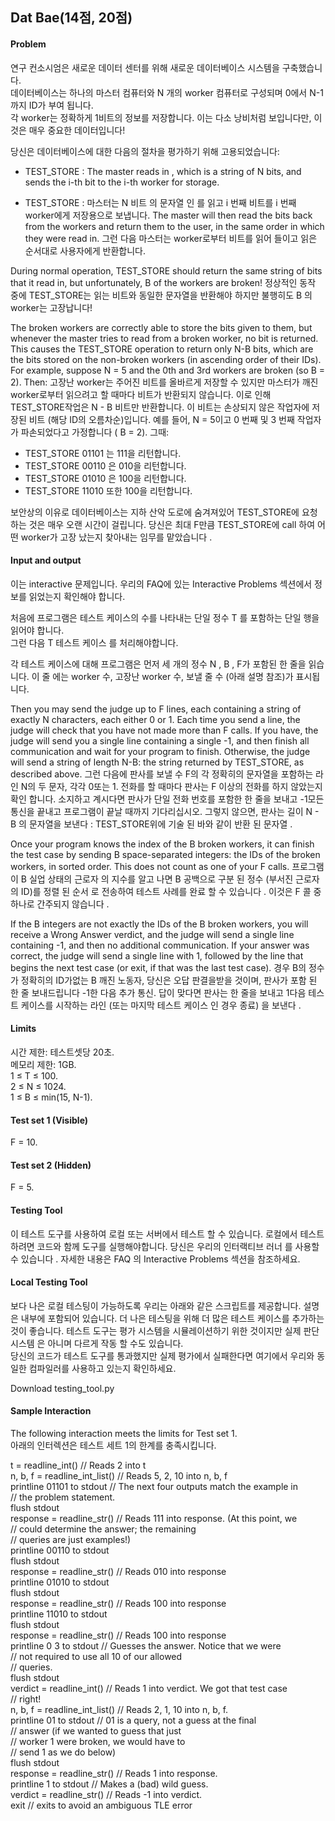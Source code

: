 ## Dat Bae(14점, 20점)

#### Problem

연구 컨소시엄은 새로운 데이터 센터를 위해 새로운 데이터베이스 시스템을 구축했습니다.  
데이터베이스는 하나의 마스터 컴퓨터와 N 개의 worker 컴퓨터로 구성되며 0에서 N-1 까지 ID가 부여 됩니다.    
각 worker는 정확하게 1비트의 정보를 저장합니다. 이는 다소 낭비처럼 보입니다만, 이것은 매우 중요한 데이터입니다!

당신은 데이터베이스에 대한 다음의 절차을 평가하기 위해 고용되었습니다:

* TEST_STORE <bits>: The master reads in <bits>, which is a string of N bits, and sends the i-th bit to the i-th worker for storage. 
  
* TEST_STORE<bits> : 마스터는 N 비트 의 문자열 인 <bits>를 읽고 i 번째 비트를 i 번째 worker에게 저장용으로 보냅니다.
The master will then read the bits back from the workers and return them to the user, in the same order in which they were read in. 
그런 다음 마스터는 worker로부터 비트를 읽어 들이고 읽은 순서대로 사용자에게 반환합니다.

During normal operation, TEST_STORE should return the same string of bits that it read in, but unfortunately, B of the workers are broken!
정상적인 동작 중에 TEST_STORE는 읽는 비트와 동일한 문자열을 반환해야 하지만 불행히도 B 의 worker는 고장납니다!

The broken workers are correctly able to store the bits given to them, but whenever the master tries to read from a broken worker, no bit is returned. 
This causes the TEST_STORE operation to return only N-B bits, which are the bits stored on the non-broken workers (in ascending order of their IDs). 
For example, suppose N = 5 and the 0th and 3rd workers are broken (so B = 2). Then:
고장난 worker는 주어진 비트를 올바르게 저장할 수 있지만 마스터가 깨진 worker로부터 읽으려고 할 때마다 비트가 반환되지 않습니다. 
이로 인해 TEST_STORE작업은 N - B 비트만 반환합니다. 이 비트는 손상되지 않은 작업자에 저장된 비트 (해당 ID의 오름차순)입니다. 
예를 들어, N = 5이고 0 번째 및 3 번째 작업자가 파손되었다고 가정합니다 ( B = 2). 그때:

* TEST_STORE 01101 는 111을 리턴합니다.
* TEST_STORE 00110 은 010을 리턴합니다.
* TEST_STORE 01010 은 100을 리턴합니다.
* TEST_STORE 11010 또한 100을 리턴합니다.  

 
보안상의 이유로 데이터베이스는 지하 산악 도로에 숨겨져있어 TEST_STORE에 요청하는 것은 매우 오랜 시간이 걸립니다. 
당신은 최대 F만큼 TEST_STORE에 call 하여 어떤 worker가 고장 났는지 찾아내는 임무를 맡았습니다 .

#### Input and output  

이는 interactive 문제입니다. 우리의 FAQ에 있는 Interactive Problems 섹션에서 정보를 읽었는지 확인해야 합니다.  

처음에 프로그램은 테스트 케이스의 수를 나타내는 단일 정수 T 를 포함하는 단일 행을 읽어야 합니다.   
그런 다음 T 테스트 케이스 를 처리해야합니다.  

각 테스트 케이스에 대해 프로그램은 먼저 세 개의 정수 N , B , F가 포함된 한 줄을 읽습니다. 이 줄 에는 worker 수, 고장난 worker 수, 보낼 줄 수 (아래 설명 참조)가 표시됩니다.

Then you may send the judge up to F lines, each containing a string of exactly N characters, each either 0 or 1. Each time you send a line, the judge will check that you have not made more than F calls. If you have, the judge will send you a single line containing a single -1, and then finish all communication and wait for your program to finish. Otherwise, the judge will send a string of length N-B: the string returned by TEST_STORE, as described above.
그런 다음에 판사를 보낼 수 F의 각 정확히의 문자열을 포함하는 라인 N의 두 문자, 각각 0또는 1. 전화를 할 때마다 판사는 F 이상의 전화를 하지 않았는지 확인 합니다. 소지하고 계시다면 판사가 단일 전화 번호를 포함한 한 줄을 보내고 -1모든 통신을 끝내고 프로그램이 끝날 때까지 기다리십시오. 그렇지 않으면, 판사는 길이 N - B 의 문자열을 보낸다 : TEST_STORE위에 기술 된 바와 같이 반환 된 문자열 .

Once your program knows the index of the B broken workers, it can finish the test case by sending B space-separated integers: the IDs of the broken workers, in sorted order. This does not count as one of your F calls.
프로그램이 B 실업 상태의 근로자 의 지수를 알고 나면 B 공백으로 구분 된 정수 (부서진 근로자의 ID)를 정렬 된 순서 로 전송하여 테스트 사례를 완료 할 수 있습니다 . 이것은 F 콜 중 하나로 간주되지 않습니다 .

If the B integers are not exactly the IDs of the B broken workers, you will receive a Wrong Answer verdict, and the judge will send a single line containing -1, and then no additional communication. If your answer was correct, the judge will send a single line with 1, followed by the line that begins the next test case (or exit, if that was the last test case).
경우 B의 정수가 정확히의 ID가없는 B 깨진 노동자, 당신은 오답 판결을받을 것이며, 판사가 포함 된 한 줄 보내드립니다 -1한 다음 추가 통신. 답이 맞다면 판사는 한 줄을 보내고 1다음 테스트 케이스를 시작하는 라인 (또는 마지막 테스트 케이스 인 경우 종료) 을 보낸다 .

#### Limits  
시간 제한: 테스트셋당 20초.  
메모리 제한: 1GB.  
1 ≤ T ≤ 100.  
2 ≤ N ≤ 1024.  
1 ≤ B ≤ min(15, N-1).  

#### Test set 1 (Visible)  
F = 10.  
#### Test set 2 (Hidden)  
F = 5.  

#### Testing Tool  

이 테스트 도구를 사용하여 로컬 또는 서버에서 테스트 할 수 있습니다. 
로컬에서 테스트하려면 코드와 함께 도구를 실행해야합니다. 
당신은 우리의 인터랙티브 러너 를 사용할 수 있습니다 . 
자세한 내용은 FAQ 의 Interactive Problems 섹션을 참조하세요.

#### Local Testing Tool  

보다 나은 로컬 테스팅이 가능하도록 우리는 아래와 같은 스크립트를 제공합니다. 
설명은 내부에 포함되어 있습니다. 
더 나은 테스팅을 위해 더 많은 테스트 케이스를 추가하는 것이 좋습니다.
테스트 도구는 평가 시스템을 시뮬레이션하기 위한 것이지만 실제 판단 시스템 은 아니며 다르게 작동 할 수도 있습니다.  
당신의 코드가 테스트 도구를 통과했지만 실제 평가에서 실패한다면 여기에서 우리와 동일한 컴파일러를 사용하고 있는지 확인하세요.

Download testing_tool.py

#### Sample Interaction
The following interaction meets the limits for Test set 1.  
아래의 인터렉션은 테스트 세트 1의 한계를 충족시킵니다.

  t = readline_int()           // Reads 2 into t  
  n, b, f = readline_int_list()  // Reads 5, 2, 10 into n, b, f  
  printline 01101 to stdout    // The next four outputs match the example in  
                               // the problem statement.  
  flush stdout  
  response = readline_str()    // Reads 111 into response. (At this point, we  
                               // could determine the answer; the remaining  
                               // queries are just examples!)  
  printline 00110 to stdout  
  flush stdout  
  response = readline_str()    // Reads 010 into response  
  printline 01010 to stdout  
  flush stdout  
  response = readline_str()    // Reads 100 into response  
  printline 11010 to stdout  
  flush stdout  
  response = readline_str()    // Reads 100 into response  
  printline 0 3 to stdout      // Guesses the answer. Notice that we were  
                               // not required to use all 10 of our allowed  
                               // queries.  
  flush stdout  
  verdict = readline_int()     // Reads 1 into verdict. We got that test case  
                               // right!  
  n, b, f = readline_int_list()  // Reads 2, 1, 10 into n, b, f.  
  printline 01 to stdout       // 01 is a query, not a guess at the final  
                               // answer (if we wanted to guess that just  
                               // worker 1 were broken, we would have to  
                               // send 1 as we do below)  
  flush stdout  
  response = readline_str()    // Reads 1 into response.  
  printline 1 to stdout        // Makes a (bad) wild guess.  
  verdict = readline_str()     // Reads -1 into verdict.  
  exit                         // exits to avoid an ambiguous TLE error  